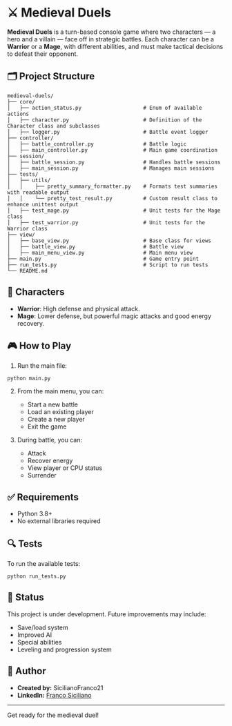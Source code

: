 # ⚔️ Medieval Duels

**Medieval Duels** is a turn-based console game where two characters — a hero and a villain — face off in strategic battles. Each character can be a **Warrior** or a **Mage**, with different abilities, and must make tactical decisions to defeat their opponent.

## 🗂️ Project Structure

```
medieval-duels/
├── core/
│   ├── action_status.py                    # Enum of available actions
│   ├── character.py                        # Definition of the Character class and subclasses
│   ├── logger.py                           # Battle event logger
├── controller/
│   ├── battle_controller.py                # Battle logic
│   ├── main_controller.py                  # Main game coordination
├── session/
│   ├── battle_session.py                   # Handles battle sessions
│   ├── main_session.py                     # Manages main sessions
├── tests/
│   ├── utils/               
│   │    ├── pretty_summary_formatter.py    # Formats test summaries with readable output
│   │    └── pretty_test_result.py          # Custom result class to enhance unittest output
│   ├── test_mage.py                        # Unit tests for the Mage class
│   ├── test_warrior.py                     # Unit tests for the Warrior class
├── view/
│   ├── base_view.py                        # Base class for views
│   ├── battle_view.py                      # Battle view
│   ├── main_menu_view.py                   # Main menu view
├── main.py                                 # Game entry point
├── run_tests.py                            # Script to run tests
└── README.md
```

## 🧙 Characters

- **Warrior**: High defense and physical attack.
- **Mage**: Lower defense, but powerful magic attacks and good energy recovery.

## 🎮 How to Play

1. Run the main file:

```
python main.py
```

2. From the main menu, you can:
   - Start a new battle
   - Load an existing player
   - Create a new player
   - Exit the game

3. During battle, you can:
   - Attack
   - Recover energy
   - View player or CPU status
   - Surrender

## ✅ Requirements

- Python 3.8+
- No external libraries required

## 🔍 Tests

To run the available tests:

```
python run_tests.py
```

## 📌 Status

This project is under development. Future improvements may include:
- Save/load system
- Improved AI
- Special abilities
- Leveling and progression system

## 👤 Author

- **Created by:** SicilianoFranco21
- **LinkedIn:** <a href="https://www.linkedin.com/in/franco-siciliano/" target="_blank">Franco Siciliano</a>

---

Get ready for the medieval duel!
